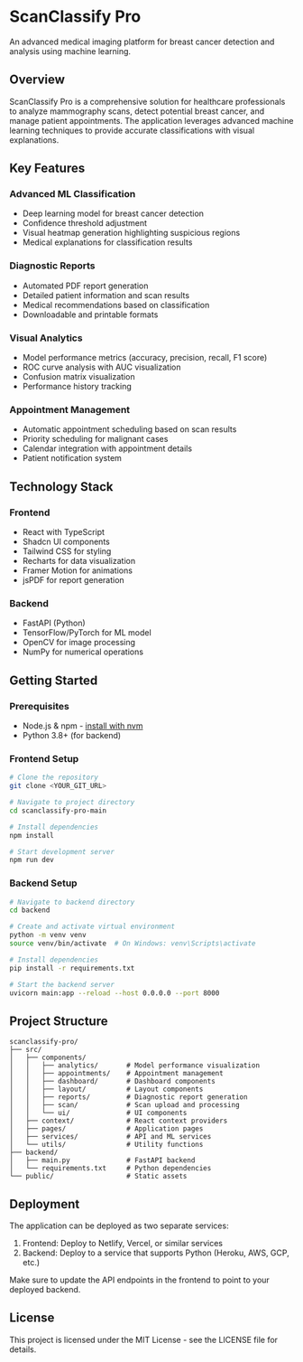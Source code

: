 # ScanClassify Pro

An advanced medical imaging platform for breast cancer detection and analysis using machine learning.

## Overview

ScanClassify Pro is a comprehensive solution for healthcare professionals to analyze mammography scans, detect potential breast cancer, and manage patient appointments. The application leverages advanced machine learning techniques to provide accurate classifications with visual explanations.

## Key Features

### Advanced ML Classification
- Deep learning model for breast cancer detection
- Confidence threshold adjustment
- Visual heatmap generation highlighting suspicious regions
- Medical explanations for classification results

### Diagnostic Reports
- Automated PDF report generation
- Detailed patient information and scan results
- Medical recommendations based on classification
- Downloadable and printable formats

### Visual Analytics
- Model performance metrics (accuracy, precision, recall, F1 score)
- ROC curve analysis with AUC visualization
- Confusion matrix visualization
- Performance history tracking

### Appointment Management
- Automatic appointment scheduling based on scan results
- Priority scheduling for malignant cases
- Calendar integration with appointment details
- Patient notification system

## Technology Stack

### Frontend
- React with TypeScript
- Shadcn UI components
- Tailwind CSS for styling
- Recharts for data visualization
- Framer Motion for animations
- jsPDF for report generation

### Backend
- FastAPI (Python)
- TensorFlow/PyTorch for ML model
- OpenCV for image processing
- NumPy for numerical operations

## Getting Started

### Prerequisites
- Node.js & npm - [install with nvm](https://github.com/nvm-sh/nvm#installing-and-updating)
- Python 3.8+ (for backend)

### Frontend Setup
```sh
# Clone the repository
git clone <YOUR_GIT_URL>

# Navigate to project directory
cd scanclassify-pro-main

# Install dependencies
npm install

# Start development server
npm run dev
```

### Backend Setup
```sh
# Navigate to backend directory
cd backend

# Create and activate virtual environment
python -m venv venv
source venv/bin/activate  # On Windows: venv\Scripts\activate

# Install dependencies
pip install -r requirements.txt

# Start the backend server
uvicorn main:app --reload --host 0.0.0.0 --port 8000
```

## Project Structure

```
scanclassify-pro/
├── src/
│   ├── components/
│   │   ├── analytics/       # Model performance visualization
│   │   ├── appointments/    # Appointment management
│   │   ├── dashboard/       # Dashboard components
│   │   ├── layout/          # Layout components
│   │   ├── reports/         # Diagnostic report generation
│   │   ├── scan/            # Scan upload and processing
│   │   └── ui/              # UI components
│   ├── context/             # React context providers
│   ├── pages/               # Application pages
│   ├── services/            # API and ML services
│   └── utils/               # Utility functions
├── backend/
│   ├── main.py              # FastAPI backend
│   └── requirements.txt     # Python dependencies
└── public/                  # Static assets
```

## Deployment

The application can be deployed as two separate services:

1. Frontend: Deploy to Netlify, Vercel, or similar services
2. Backend: Deploy to a service that supports Python (Heroku, AWS, GCP, etc.)

Make sure to update the API endpoints in the frontend to point to your deployed backend.

## License

This project is licensed under the MIT License - see the LICENSE file for details.
